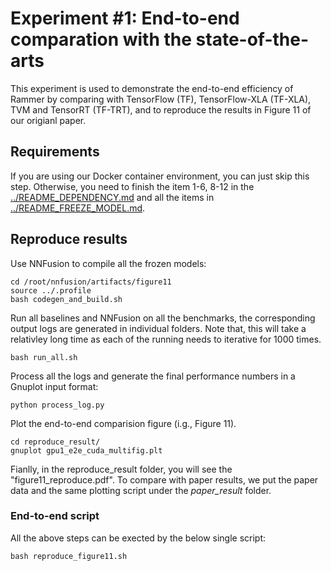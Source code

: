 # Experiment #1: End-to-end comparation with the state-of-the-arts

This experiment is used to demonstrate the end-to-end efficiency of Rammer by comparing with TensorFlow (TF), TensorFlow-XLA (TF-XLA), TVM and TensorRT (TF-TRT), and to reproduce the results in Figure 11 of our origianl paper.

## Requirements

If you are using our Docker container environment, you can just skip this step. Otherwise, you need to finish the item 1-6, 8-12 in the [../README_DEPENDENCY.md](../README_DEPENDENCY.md) and all the items in [../README_FREEZE_MODEL.md](../README_FREEZE_MODEL.md).

## Reproduce results
Use NNFusion to compile all the frozen models:
```
cd /root/nnfusion/artifacts/figure11
source ../.profile
bash codegen_and_build.sh
```
Run all baselines and NNFusion on all the benchmarks, the corresponding output logs are generated in individual folders. 
Note that, this will take a relativley long time as each of the running needs to iterative for 1000 times.
```
bash run_all.sh
```
Process all the logs and generate the final performance numbers in a Gnuplot input format:
```
python process_log.py
```
Plot the end-to-end comparision figure (i.g., Figure 11). 
```
cd reproduce_result/
gnuplot gpu1_e2e_cuda_multifig.plt
```
Fianlly, in the reproduce_result folder, you will see the "figure11_reproduce.pdf". To compare with paper results, we put the paper data and the same plotting script under the *paper_result* folder.

### End-to-end script
All the above steps can be exected by the below single script:
```
bash reproduce_figure11.sh
```